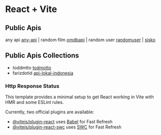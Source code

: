 # React + Vite

## Public Apis
any api [any-api](https://any-api.com/) | random film [omdbapi](http://www.omdbapi.com/) | random user [randomuser](https://randomuser.me/) | [sisko](https://documenter.getpostman.com/view/966202/2s9Xy2PsAa#69422121-97fc-4cc7-8845-2fcec8f257b5)

## Public Apis Collections

- toddmtto [todmotto](https://github.com/toddmotto/public-apis)
- farizdotid [api-lokal-indonesia](https://github.com/farizdotid/DAFTAR-API-LOKAL-INDONESIA)

### Http Response Status


This template provides a minimal setup to get React working in Vite with HMR and some ESLint rules.

Currently, two official plugins are available:

- [@vitejs/plugin-react](https://github.com/vitejs/vite-plugin-react/blob/main/packages/plugin-react/README.md) uses [Babel](https://babeljs.io/) for Fast Refresh
- [@vitejs/plugin-react-swc](https://github.com/vitejs/vite-plugin-react-swc) uses [SWC](https://swc.rs/) for Fast Refresh
